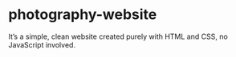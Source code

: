# photography-website
It’s a simple, clean website created purely with HTML and CSS, no JavaScript involved.
